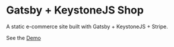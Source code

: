 # Gatsby + KeystoneJS Shop

A static e-commerce site built with Gatsby + KeystoneJS + Stripe.

See the [Demo](https://gatsby-keystone-store.herokuapp.com/)
